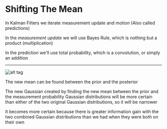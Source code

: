 # Shifting The Mean

In Kalman Filters we iterate measurement update and motion (Also called predictions)

In the *measurement update* we will use Bayes Rule, which is nothing but a product (multiplication)

In the prediction we'll use total probability, which is a convolution, or simply an addition

***

![alt tag](newMean1.jpg)

The new mean can be found between the prior and the posterior

The new Gaussian created by finding the new mean between the prior and the measurement probability Gaussian distributions will be more certain than either of the two original Gaussian distributions, so it will be narrower

It becomes more certain because there is greater information gain with the two combined Gaussian distributions than we had when they were both on their own
